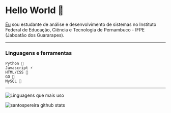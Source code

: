 # Hello World 👋

[Eu](https://www.linkedin.com/in/pedro-henrique-dos-santos-pereira-245b12174) sou estudante de análise e desenvolvimento de sistemas no Instituto Federal de Educação, Ciência e Tecnologia de Pernambuco - IFPE (Jaboatão dos Guararapes).

---
### Linguagens e ferramentas
  ~~~
  Python 🐍
  Javascript ⚡
  HTML/CSS 🎨
  GO 🚀
  MySQL 🐬
  ~~~
---


![Linguagens que mais uso](https://github-readme-stats.vercel.app/api/top-langs/?username=santospereira&layout=compact&custom_title=Linguagens%20Que%20Mais%20Uso&bg_color=)

![santospereira github stats](https://github-readme-stats.vercel.app/api?username=santospereira&&show_icons=true&title_color=ffffff&icon_color=bb2acf&text_color=daf7dc&bg_color=151515)

